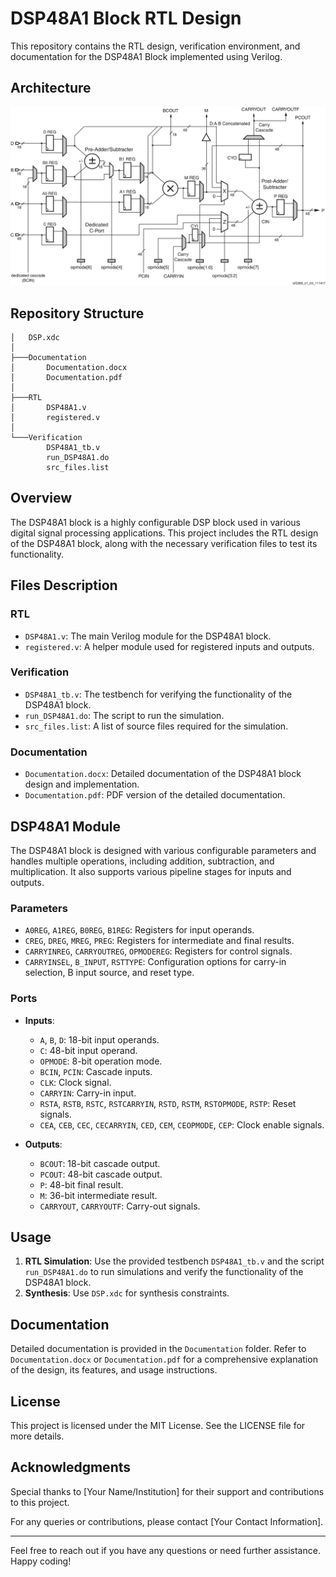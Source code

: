# DSP48A1 Block RTL Design

This repository contains the RTL design, verification environment, and documentation for the DSP48A1 Block implemented using Verilog.

## Architecture
![DSP48A1-Slice](Documentation/DSP48A1-Slice.png)

## Repository Structure

```
│   DSP.xdc
│
├───Documentation
│       Documentation.docx
│       Documentation.pdf
│
├───RTL
│       DSP48A1.v
│       registered.v
│
└───Verification
        DSP48A1_tb.v                                                                                                                                                                
        run_DSP48A1.do
        src_files.list
```

## Overview

The DSP48A1 block is a highly configurable DSP block used in various digital signal processing applications. This project includes the RTL design of the DSP48A1 block, along with the necessary verification files to test its functionality.

## Files Description

### RTL
- `DSP48A1.v`: The main Verilog module for the DSP48A1 block.
- `registered.v`: A helper module used for registered inputs and outputs.

### Verification
- `DSP48A1_tb.v`: The testbench for verifying the functionality of the DSP48A1 block.
- `run_DSP48A1.do`: The script to run the simulation.
- `src_files.list`: A list of source files required for the simulation.

### Documentation
- `Documentation.docx`: Detailed documentation of the DSP48A1 block design and implementation.
- `Documentation.pdf`: PDF version of the detailed documentation.

## DSP48A1 Module

The DSP48A1 block is designed with various configurable parameters and handles multiple operations, including addition, subtraction, and multiplication. It also supports various pipeline stages for inputs and outputs.

### Parameters
- `A0REG`, `A1REG`, `B0REG`, `B1REG`: Registers for input operands.
- `CREG`, `DREG`, `MREG`, `PREG`: Registers for intermediate and final results.
- `CARRYINREG`, `CARRYOUTREG`, `OPMODEREG`: Registers for control signals.
- `CARRYINSEL`, `B_INPUT`, `RSTTYPE`: Configuration options for carry-in selection, B input source, and reset type.

### Ports
- **Inputs**:
  - `A`, `B`, `D`: 18-bit input operands.
  - `C`: 48-bit input operand.
  - `OPMODE`: 8-bit operation mode.
  - `BCIN`, `PCIN`: Cascade inputs.
  - `CLK`: Clock signal.
  - `CARRYIN`: Carry-in input.
  - `RSTA`, `RSTB`, `RSTC`, `RSTCARRYIN`, `RSTD`, `RSTM`, `RSTOPMODE`, `RSTP`: Reset signals.
  - `CEA`, `CEB`, `CEC`, `CECARRYIN`, `CED`, `CEM`, `CEOPMODE`, `CEP`: Clock enable signals.

- **Outputs**:
  - `BCOUT`: 18-bit cascade output.
  - `PCOUT`: 48-bit cascade output.
  - `P`: 48-bit final result.
  - `M`: 36-bit intermediate result.
  - `CARRYOUT`, `CARRYOUTF`: Carry-out signals.

## Usage

1. **RTL Simulation**: Use the provided testbench `DSP48A1_tb.v` and the script `run_DSP48A1.do` to run simulations and verify the functionality of the DSP48A1 block.
2. **Synthesis**: Use `DSP.xdc` for synthesis constraints.

## Documentation

Detailed documentation is provided in the `Documentation` folder. Refer to `Documentation.docx` or `Documentation.pdf` for a comprehensive explanation of the design, its features, and usage instructions.

## License

This project is licensed under the MIT License. See the LICENSE file for more details.

## Acknowledgments

Special thanks to [Your Name/Institution] for their support and contributions to this project.

For any queries or contributions, please contact [Your Contact Information].

---

Feel free to reach out if you have any questions or need further assistance. Happy coding!
